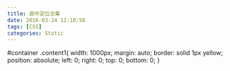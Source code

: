 ```yaml
---
title: 居中定位合集
date: 2016-03-24 12:18:58
tags: [CSS]
categories: Static
---
```

#container .content1{
		width: 1000px;
		margin: auto;
		border: solid 1px yellow;
		position: absolute;
		left: 0;
		right: 0;
		top: 0;
		bottom: 0;
	}
